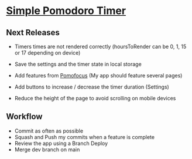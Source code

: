 # [Simple Pomodoro Timer](https://tymer.netlify.app/)

## Next Releases

- Timers times are not rendered correctly (hoursToRender can be 0, 1, 15 or 17 depending on device)

- Save the settings and the timer state in local storage
- Add features from [Pomofocus](https://pomofocus.io/) (My app should feature several pages)
- Add buttons to increase / decrease the timer duration (Settings)
- Reduce the height of the page to avoid scrolling on mobile devices

## Workflow

- Commit as often as possible
- Squash and Push my commits when a feature is complete
- Review the app using a Branch Deploy
- Merge dev branch on main
